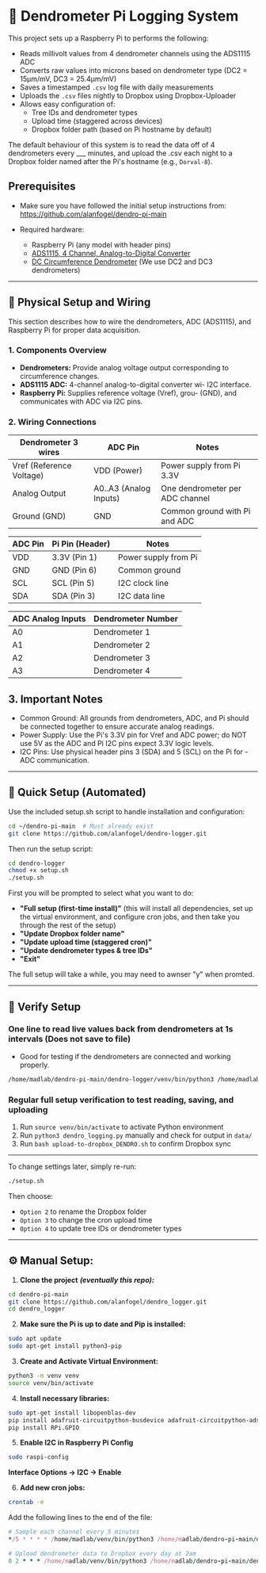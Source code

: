 # 🌲 Dendrometer Pi Logging System
This project sets up a Raspberry Pi to performs the following:
- Reads millivolt values from 4 dendrometer channels using the ADS1115 ADC
- Converts raw values into microns based on dendrometer type (DC2 = 15μm/mV, DC3 = 25.4μm/mV)
- Saves a timestamped `.csv` log file with daily measurements
- Uploads the `.csv` files nightly to Dropbox using Dropbox-Uploader
- Allows easy configuration of:
  - Tree IDs and dendrometer types
  - Upload time (staggered across devices)
  - Dropbox folder path (based on Pi hostname by default)


The default behaviour of this system is to read the data off of 4 dendrometers every ___ minutes, and upload the .csv each night to a Dropbox folder named after the Pi's hostname (e.g., `Dorval-8`).

## Prerequisites
- Make sure you have followed the initial setup instructions from: https://github.com/alanfogel/dendro-pi-main

- Required hardware:
  - Raspberry Pi (any model with header pins)
  - [ADS1115, 4 Channel, Analog-to-Digital Converter](https://www.amazon.ca/SHILLEHTEK-Pre-Soldered-Converter-Programmable-Amplifier/dp/B0BXWJFCVJ?crid=1CJPAOBIIR80S&dib=eyJ2IjoiMSJ9.-aNjWfj4Qr19a01sv7QCggrRyNp5npRY6TFrwslaoLfHGGvvQfMXEr_H6reD-_2YF5ZDlJXgSnJ4DeqqEoPutoKFToyQba1FtvKSEwhYBO-OzCcA4Jkw14FLoL0Z5t1kbQOelaFC1N_06X2y-Y3qAFzYswU18eXQ1oqlKVdepoHYyNc42O6cVdXAQewmvQNJY1nirrKtoYRS1e-XxCtozQa5ZpkCZ0vnu0pOw41gM0Xqj0hEGqJIDQkp8cXSSPXQBK9bLTiBQWOJ2qAyMBfDiqdeA5dVYNtOM31thIAZroY.Goudm8lI-JTL3kyv9SUTtiFwdPjqmX0uuDdqsH9FFHY&dib_tag=se&keywords=I2C+Sensor+adc&qid=1718218426&sprefix=i2c+sensor+adc%2Caps%2C118&sr=8-7)
  - [DC Circumference Dendrometer](https://ecomatik.de/en/products/growth-and-plant-water-status-dendrometer/circumference-dc/) (We use DC2 and DC3 dendrometers)

---
## 🔌 Physical Setup and Wiring

This section describes how to wire the dendrometers, ADC (ADS1115), and Raspberry Pi for proper data acquisition.
### 1. Components Overview
- **Dendrometers:** Provide analog voltage output corresponding to circumference changes.
- **ADS1115 ADC:** 4-channel analog-to-digital converter wi- I2C interface.
- **Raspberry Pi:** Supplies reference voltage (Vref), grou- (GND), and communicates with ADC via I2C pins.

### 2. Wiring Connections
| Dendrometer 3 wires          | ADC Pin                |    Notes                        |
| ------------------------ | -------------------- | ----------------------------- |
| Vref (Reference Voltage) | VDD (Power)            | Power supply from Pi 3.3V       |
| Analog Output            | A0..A3 (Analog Inputs) | One dendrometer per ADC channel |
| Ground (GND)             | GND                    | Common ground with Pi and ADC   |

| ADC Pin | Pi Pin (Header)      | Notes                                |
| ------- | -------------------- | ------------------------------------ |
| VDD     | 3.3V (Pin 1)         | Power supply from Pi                 |
| GND     | GND (Pin 6)          | Common ground                        |
| SCL     | SCL (Pin 5)          | I2C clock line                       |
| SDA     | SDA (Pin 3)          | I2C data line                        |

| ADC Analog Inputs    | Dendrometer Number      |
| -------------------- | -------------------- | 
| A0   | Dendrometer  1 |
| A1   | Dendrometer  2 |
| A2   | Dendrometer  3 |
| A3   | Dendrometer  4 |

## 3. Important Notes

- Common Ground: All grounds from dendrometers, ADC, and Pi should be connected together to ensure accurate analog readings.
- Power Supply: Use the Pi's 3.3V pin for Vref and ADC power; do NOT use 5V as the ADC and Pi I2C pins expect 3.3V logic levels.
- I2C Pins: Use physical header pins 3 (SDA) and 5 (SCL) on the Pi for - ADC communication.


---
## 🚀 Quick Setup (Automated)

Use the included setup.sh script to handle installation and configuration:
```bash
cd ~/dendro-pi-main  # Must already exist
git clone https://github.com/alanfogel/dendro-logger.git
```

Then run the setup script:
```bash
cd dendro-logger
chmod +x setup.sh
./setup.sh
```

First you will be prompted to select what you want to do:
- **"Full setup (first-time install)"** (this will install all dependencies, set up the virtual environment, and configure cron jobs, and then take you through the rest of the setup)
- **"Update Dropbox folder name"**
- **"Update upload time (staggered cron)"**
- **"Update dendrometer types & tree IDs"**
- **"Exit"**

The full setup will take a while, you may need to awnser "y" when promted.

---
## 🧪 Verify Setup
### One line to read live values back from dendrometers at 1s intervals (Does not save to file)
- Good for testing if the dendrometers are connected and working properly.
```bash
/home/madlab/dendro-pi-main/dendro-logger/venv/bin/python3 /home/madlab/dendro-pi-main/dendro-logger/dendro_test.py
```

### Regular full setup verification to test reading, saving, and uploading
1. Run `source venv/bin/activate` to activate Python environment
2. Run `python3 dendro_logging.py` manually and check for output in `data/`
3. Run `bash upload-to-dropbox_DENDRO.sh` to confirm Dropbox sync

---
To change settings later, simply re-run:

```bash
./setup.sh
```

Then choose:
- `Option 2` to rename the Dropbox folder
- `Option 3` to change the cron upload time
- `Option 4` to update tree IDs or dendrometer types
---

## ⚙️ Manual Setup:
1. **Clone the project** ***(eventually this repo):***
````bash
cd dendro-pi-main
git clone https://github.com/alanfogel/dendro_logger.git
cd dendro_logger
````

2. **Make sure the Pi is up to date and Pip is installed:**
```bash
sudo apt update
sudo apt-get install python3-pip
```

3. **Create and Activate Virtual Environment:**
```bash
python3 -m venv venv
source venv/bin/activate
```

4. **Install necessary libraries:**
```bash
sudo apt-get install libopenblas-dev
pip install adafruit-circuitpython-busdevice adafruit-circuitpython-ads1x15 numpy
pip install RPi.GPIO
```

5. **Enable I2C in Raspberry Pi Config**
```bash
sudo raspi-config
```
**Interface Options → I2C → Enable**

6. **Add new cron jobs:**
```bash
crontab -e
```
Add the following lines to the end of the file:
```ruby
# Sample each channel every 5 minutes
*/5 * * * * /home/madlab/venv/bin/python3 /home/madlab/dendro-pi-main/dendro-logger/dendro_logging.py 

# Upload dendrometer data to Dropbox every day at 2am
0 2 * * * /home/madlab/venv/bin/python3 /home/madlab/dendro-pi-main/dendro-logger/upload-to-dropbox_DENDRO.sh
````




